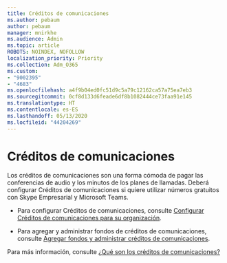 ```yaml
---
title: Créditos de comunicaciones
ms.author: pebaum
author: pebaum
manager: mnirkhe
ms.audience: Admin
ms.topic: article
ROBOTS: NOINDEX, NOFOLLOW
localization_priority: Priority
ms.collection: Adm_O365
ms.custom:
- "9002395"
- "4683"
ms.openlocfilehash: a4f9b04ed0fc51d9c5a79c12162ca57a75ea7eb3
ms.sourcegitcommit: 0cf8d133d6feade6df8b1082444ce73faa91e145
ms.translationtype: HT
ms.contentlocale: es-ES
ms.lasthandoff: 05/13/2020
ms.locfileid: "44204269"
---
```

# <a name="communication-credits"></a>Créditos de comunicaciones

Los créditos de comunicaciones son una forma cómoda de pagar las conferencias de audio y los minutos de los planes de llamadas. Deberá configurar Créditos de comunicaciones si quiere utilizar números gratuitos con Skype Empresarial y Microsoft Teams.

- Para configurar Créditos de comunicaciones, consulte [Configurar Créditos de comunicaciones para su organización](https://docs.microsoft.com/microsoftteams/set-up-communications-credits-for-your-organization). 

- Para agregar y administrar fondos de créditos de comunicaciones, consulte [Agregar fondos y administrar créditos de comunicaciones](https://docs.microsoft.com/microsoftteams/add-funds-and-manage-communications-credits). 

Para más información, consulte [¿Qué son los créditos de comunicaciones?](https://docs.microsoft.com/microsoftteams/what-are-communications-credits)
